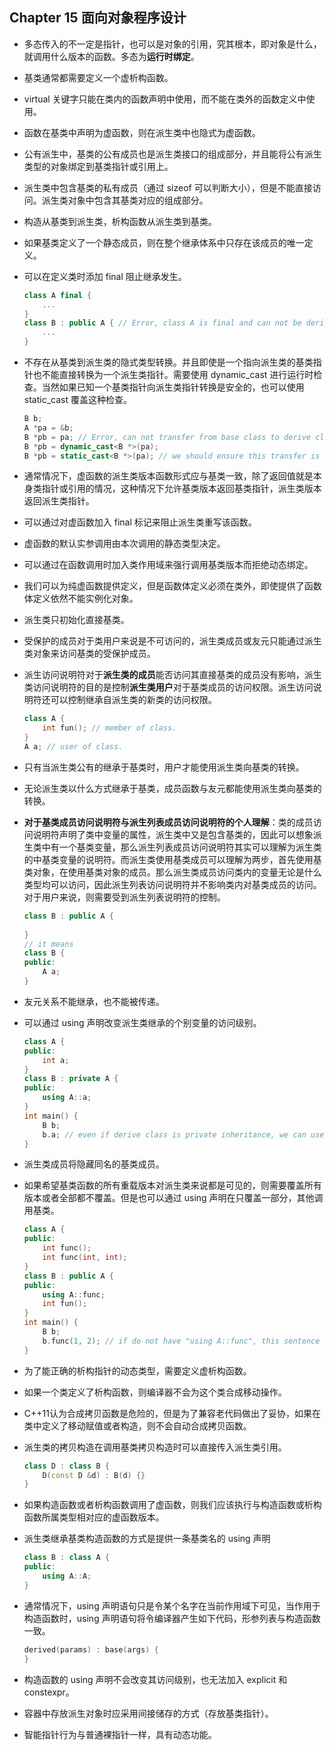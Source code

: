 ## Chapter 15 面向对象程序设计

- 多态传入的不一定是指针，也可以是对象的引用，究其根本，即对象是什么，就调用什么版本的函数。多态为**运行时绑定**。

- 基类通常都需要定义一个虚析构函数。

- virtual 关键字只能在类内的函数声明中使用，而不能在类外的函数定义中使用。

- 函数在基类中声明为虚函数，则在派生类中也隐式为虚函数。

- 公有派生中，基类的公有成员也是派生类接口的组成部分，并且能将公有派生类型的对象绑定到基类指针或引用上。

- 派生类中包含基类的私有成员（通过 sizeof 可以判断大小），但是不能直接访问。派生类对象中包含其基类对应的组成部分。

- 构造从基类到派生类，析构函数从派生类到基类。

- 如果基类定义了一个静态成员，则在整个继承体系中只存在该成员的唯一定义。

- 可以在定义类时添加 final 阻止继承发生。

  ```cpp
  class A final {
      ...
  }
  class B : public A { // Error, class A is final and can not be derived.
      ...
  }
  ```

- 不存在从基类到派生类的隐式类型转换。并且即使是一个指向派生类的基类指针也不能直接转换为一个派生类指针。需要使用 dynamic_cast 进行运行时检查。当然如果已知一个基类指针向派生类指针转换是安全的，也可以使用 static_cast 覆盖这种检查。

  ```cpp
  B b;
  A *pa = &b;
  B *pb = pa; // Error, can not transfer from base class to derive class.
  B *pb = dynamic_cast<B *>(pa);
  B *pb = static_cast<B *>(pa); // we should ensure this transfer is safe.
  ```

- 通常情况下，虚函数的派生类版本函数形式应与基类一致，除了返回值就是本身类指针或引用的情况，这种情况下允许基类版本返回基类指针，派生类版本返回派生类指针。

- 可以通过对虚函数加入 final 标记来阻止派生类重写该函数。

- 虚函数的默认实参调用由本次调用的静态类型决定。

- 可以通过在函数调用时加入类作用域来强行调用基类版本而拒绝动态绑定。

- 我们可以为纯虚函数提供定义，但是函数体定义必须在类外，即使提供了函数体定义依然不能实例化对象。

- 派生类只初始化直接基类。

- 受保护的成员对于类用户来说是不可访问的，派生类成员或友元只能通过派生类对象来访问基类的受保护成员。

- 派生访问说明符对于**派生类的成员**能否访问其直接基类的成员没有影响，派生类访问说明符的目的是控制**派生类用户**对于基类成员的访问权限。派生访问说明符还可以控制继承自派生类的新类的访问权限。

  ```cpp
  class A {
      int fun(); // member of class.
  }
  A a; // user of class.
  ```

- 只有当派生类公有的继承于基类时，用户才能使用派生类向基类的转换。

- 无论派生类以什么方式继承于基类，成员函数与友元都能使用派生类向基类的转换。

- **对于基类成员访问说明符与派生列表成员访问说明符的个人理解**：类的成员访问说明符声明了类中变量的属性，派生类中又是包含基类的，因此可以想象派生类中有一个基类变量，那么派生列表成员访问说明符其实可以理解为派生类的中基类变量的说明符。而派生类使用基类成员可以理解为两步，首先使用基类对象，在使用基类对象的成员。那么派生类成员访问类内的变量无论是什么类型均可以访问，因此派生列表访问说明符并不影响类内对基类成员的访问。对于用户来说，则需要受到派生列表说明符的控制。

  ```cpp
  class B : public A {
      
  }
  // it means 
  class B {
  public:
      A a;
  }
  ```

- 友元关系不能继承，也不能被传递。

- 可以通过 using 声明改变派生类继承的个别变量的访问级别。

  ```cpp
  class A {
  public:
      int a;
  }
  class B : private A {
  public:
      using A::a;
  }
  int main() {
      B b;
      b.a; // even if derive class is private inheritance, we can use member "a" directly because of "using" declaration.
  }
  ```

- 派生类成员将隐藏同名的基类成员。

- 如果希望基类函数的所有重载版本对派生类来说都是可见的，则需要覆盖所有版本或者全部都不覆盖。但是也可以通过 using 声明在只覆盖一部分，其他调用基类。

  ```cpp
  class A {
  public:
      int func();
      int func(int, int);
  }
  class B : public A {
  public:
      using A::func;
      int fun();
  }
  int main() {
      B b;
      b.func(1, 2); // if do not have "using A::func", this sentence is wrong.
  }
  ```

- 为了能正确的析构指针的动态类型，需要定义虚析构函数。

- 如果一个类定义了析构函数，则编译器不会为这个类合成移动操作。

- C++11认为合成拷贝函数是危险的，但是为了兼容老代码做出了妥协，如果在类中定义了移动赋值或者构造，则不会自动合成拷贝函数。

- 派生类的拷贝构造在调用基类拷贝构造时可以直接传入派生类引用。

  ```cpp
  class D : class B {
      D(const D &d) : B(d) {}
  }
  ```

- 如果构造函数或者析构函数调用了虚函数，则我们应该执行与构造函数或析构函数所属类型相对应的虚函数版本。

- 派生类继承基类构造函数的方式是提供一条基类名的 using 声明

  ```cpp
  class B : class A {
  public:
      using A::A;
  }
  ```

- 通常情况下，using 声明语句只是令某个名字在当前作用域下可见，当作用于构造函数时，using 声明语句将令编译器产生如下代码，形参列表与构造函数一致。

  ```cpp
  derived(params) : base(args) {
  }
  ```

- 构造函数的 using 声明不会改变其访问级别，也无法加入 explicit 和 constexpr。

- 容器中存放派生对象时应采用间接储存的方式（存放基类指针）。

- 智能指针行为与普通裸指针一样，具有动态功能。